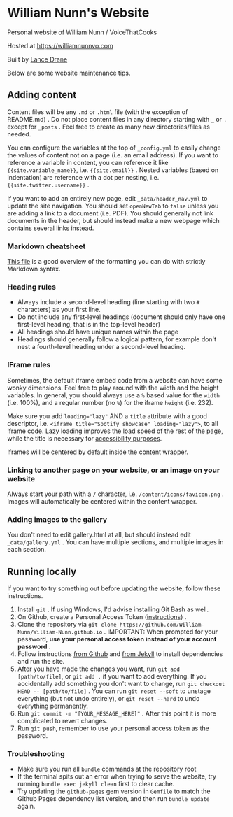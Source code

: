 # William Nunn's Website

Personal website of William Nunn / VoiceThatCooks

Hosted at https://williamnunnvo.com

Built by [Lance Drane](https://github.com/Lance-Drane)

Below are some website maintenance tips.

## Adding content

Content files will be any `.md` or `.html` file (with the exception of README.md) . Do not place content files in any directory starting with `_` or `.` except for `_posts` . Feel free to create as many new directories/files as needed.

You can configure the variables at the top of `_config.yml` to easily change the values of content not on a page (i.e. an email address). If you want to reference a variable in content, you can reference it like `{{site.variable_name}}`, i.e. `{{site.email}}` . Nested variables (based on indentation) are reference with a dot per nesting, i.e. `{{site.twitter.username}}` .

If you want to add an entirely new page, edit `_data/header_nav.yml` to update the site navigation. You should set `openNewTab` to `false` unless you are adding a link to a document (i.e. PDF). You should generally not link documents in the header, but should instead make a new webpage which contains several links instead.

### Markdown cheatsheet

[This file](https://raw.githubusercontent.com/pages-themes/hacker/master/index.md) is a good overview of the formatting you can do with strictly Markdown syntax.

### Heading rules

- Always include a second-level heading (line starting with two `#` characters) as your first line.
- Do not include any first-level headings (document should only have one first-level heading, that is in the top-level header)
- All headings should have unique names within the page
- Headings should generally follow a logical pattern, for example don't nest a fourth-level heading under a second-level heading.

### IFrame rules

Sometimes, the default iframe embed code from a website can have some wonky dimensions. Feel free to play around with the width and the height variables. In general, you should always use a `%` based value for the `width` (i.e. 100%), and a regular number (no `%`) for the iframe `height` (i.e. 232).

Make sure you add `loading="lazy"` AND a `title` attribute with a good descriptor, i.e. `<iframe title="Spotify showcase" loading="lazy">`, to all iframe code. Lazy loading improves the load speed of the rest of the page, while the title is necessary for [accessibility purposes](https://developer.mozilla.org/en-US/docs/Web/HTML/Element/iframe#accessibility_concerns).

Iframes will be centered by default inside the content wrapper.

### Linking to another page on your website, or an image on your website

Always start your path with a `/` character, i.e. `/content/icons/favicon.png` . Images will automatically be centered within the content wrapper.

### Adding images to the gallery

You don't need to edit gallery.html at all, but should instead edit `_data/gallery.yml` . You can have multiple sections, and multiple images in each section.

## Running locally

If you want to try something out before updating the website, follow these instructions.

1. Install `git` . If using Windows, I'd advise installing Git Bash as well.
2. On Github, create a Personal Access Token ([instructions](https://docs.github.com/en/authentication/keeping-your-account-and-data-secure/creating-a-personal-access-token)) .
3. Clone the repository via `git clone https://github.com/William-Nunn/William-Nunn.github.io` . IMPORTANT: When prompted for your password, **use your personal access token instead of your account password** .
4. Follow instructions [from Github](https://docs.github.com/en/pages/setting-up-a-github-pages-site-with-jekyll/testing-your-github-pages-site-locally-with-jekyll) and [from Jekyll](https://jekyllrb.com/docs/installation/) to install dependencies and run the site.
5. After you have made the changes you want, run `git add [path/to/file]`, or `git add .` if you want to add everything. If you accidentally add something you don't want to change, run `git checkout HEAD -- [path/to/file]` . You can run `git reset --soft` to unstage everything (but not undo entirely), or `git reset --hard` to undo everything permanently.
6. Run `git commit -m "[YOUR_MESSAGE_HERE]"` . After this point it is more complicated to revert changes.
7. Run `git push`, remember to use your personal access token as the password.

### Troubleshooting

- Make sure you run all `bundle` commands at the repository root
- If the terminal spits out an error when trying to serve the website, try running `bundle exec jekyll clean` first to clear cache.
- Try updating the `github-pages` gem version in `Gemfile` to match the Github Pages dependency list version, and then run `bundle update` again.
